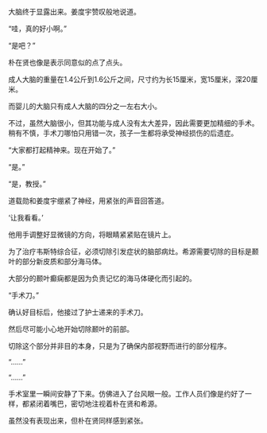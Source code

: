 大脑终于显露出来。姜度宇赞叹般地说道。

“哇，真的好小啊。”

“是吧？”

朴在贤也像是表示同意似的点了点头。

成人大脑的重量在1.4公斤到1.6公斤之间，尺寸约为长15厘米，宽15厘米，深20厘米。

而婴儿的大脑只有成人大脑的四分之一左右大小。

不过，虽然大脑很小，但其功能与成人没有太大差异，因此需要更加精细的手术。稍有不慎，手术刀哪怕只用错一次，孩子一生都将承受神经损伤的后遗症。

“大家都打起精神来。现在开始了。”

“是。”

“是，教授。”

道载勋和姜度宇绷紧了神经，用紧张的声音回答道。

‘让我看看。’

他用手调整好显微镜的方向，将眼睛紧紧贴在镜片上。

为了治疗韦斯特综合征，必须切除引发症状的脑部病灶。希源需要切除的目标是颞叶的部分新皮质和部分海马体。

大部分的颞叶癫痫都是因为负责记忆的海马体硬化而引起的。

“手术刀。”

确认好目标后，他接过了护士递来的手术刀。

然后尽可能小心地开始切除颞叶的前部。

切除这个部分并非目的本身，只是为了确保内部视野而进行的部分程序。

“……”

“……”

手术室里一瞬间安静了下来。仿佛进入了台风眼一般。工作人员们像是约好了一样，都紧闭着嘴巴，密切地注视着朴在贤和希源。

虽然没有表现出来，但朴在贤同样感到紧张。